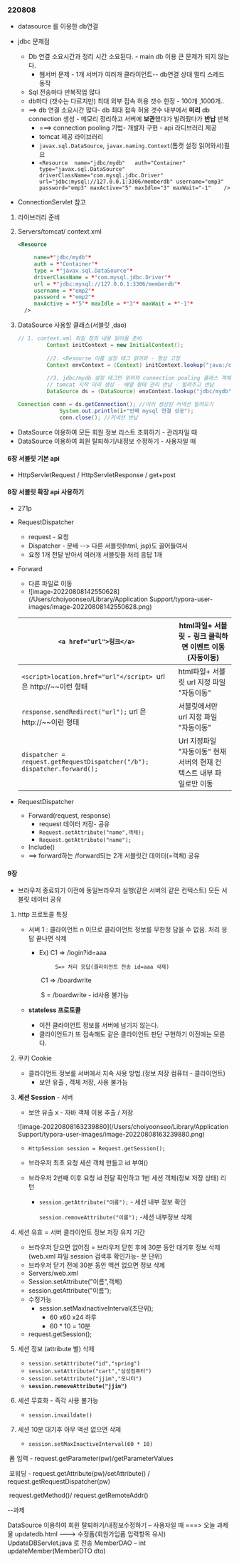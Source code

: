 ### 220808

- datasource 를 이용한 db연결
- jdbc 문제점
  - Db 연결 소요시간과 정리 시간 소요된다. - main db 이용 큰 문제가 되지 않는다.
    - 웹서버 문제 - 1개 서버가 여러개 클라이언트-- db연결 상대 멀티 스레드 동작 
  - Sql 전송마다 반복작업 많다
  - db마다 (갯수는 다르지만) 최대 외부 접속 허용 갯수 한정 - 100개 ,1000개..
  - ==> db 연결 소요시간 많다- db 최대 접속 허용 갯수 내부에서 **미리** db connection 생성 - 메모리 정리하고 서버에 **보관**했다가 빌려줬다가 **반납** 반복 
    - ===> connection pooling 기법- 개발자 구현 - api 라디브러리 제공
    - tomcat 제공 라이브러리 
    - `javax.sql.DataSource`, `javax.naming.Context`(톰캣 설정 읽어와서)필요 
    - `<Resource 
          name="jdbc/mydb"  
         	auth="Container"
         	type="javax.sql.DataSource"
         	driverClassName="com.mysql.jdbc.Driver"
         	url="jdbc:mysql://127.0.0.1:3306/memberdb"
         	username="emp3"
         	password="emp3"
         	maxActive="5" maxIdle="3" maxWait="-1"    />`

- ConnectionServlet 참고 

1. 라이브러리 준비

2. Servers/tomcat/ context.xml

   ```xml 
   <Resource 
   
     	name=*"jdbc/mydb"*
     	auth = *"Container"*
     	type = *"javax.sql.DataSource"*
     	driverClassName = *"com.mysql.jdbc.Driver"*
     	url = *"jdbc:mysql://127.0.0.1:3306/memberdb"*
     	username = *"emp2"*
     	password = *"emp2"*
     	maxActive = *"5"* maxIdle = *"3"* maxWait = *"-1"*
     />
   ```

3. DataSource 사용할 클래스(서블릿 ,dao)

   ```java
   // 1. context.xml 파일 정의 내용 읽어올 준비 
   			Context initContext = new InitialContext();
   			
   			//2. <Resourse 이름 설정 태그 읽어와 - 항상 고정 
   			Context envContext = (Context) initContext.lookup("java:/comp/env") ; //java - component -  environment
   			
   			//3. jdbc/mydb 설정 태그만 읽어와 connection pooling 클래스 객체 생성 
   			// tomcat 시작 미리 생성 - 배열 형태 관리 반납 - 빌려주고 반납 
   			DataSource ds = (DataSource) envContext.lookup("jdbc/mydb");
   
   Connection conn = ds.getConnection(); //미리 생성된 커넥션 빌려오기 
   				System.out.println(i+"번째 mysql 연결 성공");
   				conn.close(); //커넥션 반납 
   ```



- DataSource 이용하여 모든 회원 정보 리스트 조회하기 - 관리자일 때
- DataSource 이용하여 회원 탈퇴하기/내정보 수정하기 - 사용자일 때 



#### 6장 서블릿 기본 api

- HttpServletRequest / HttpServletResponse / get+post

#### 8장 서블릿 확장 api 사용하기

- 271p

- RequestDispatcher

  - request - 요청
  - Dispatcher - 분배 --> 다른 서블릿(html, jsp)도 끌어들여서
  - 요청 1개 전달 받아서 여러개 서블릿들 처리 응답 1개

- Forward

  - 다른 파일로 이동
  - ![image-20220808142550628](/Users/choiyoonseo/Library/Application Support/typora-user-images/image-20220808142550628.png)

  | `<a href="url">링크</a>`                                     | html파일+ 서블릿 - 링크 클릭하면 이벤트 이동(자동이동)       |
  | ------------------------------------------------------------ | ------------------------------------------------------------ |
  | `<script>location.href="url"</script> `url 은 http://~~이런 형태 | html파일+ 서블릿 url 지정 파일 "자동이동"                    |
  | `response.sendRedirect("url");` url 은 http://~~이런 형태    | 서블릿에서만 url 지정 파일 "자동이동"                        |
  | `dispatcher = request.getRequestDispatcher("/b"); dispatcher.forward();` | Url 지정파일 "자동이동" 현재 서버의 현재 컨텍스트 내부 파일로만 이동 |

  

- RequestDispatcher
  - Forward(request, response)
    - request 데이터 저장- 공유 
    - `Request.setAttribute("name",객체);`
    - `Request.getAttribute("name");`
  - Include()
  - ==> forward하는 /forward되는 2개 서블릿간 데이터(=객체) 공유



#### 9장

- 브라우저 종료되기 이전에 동일브라우저 실행(같은 서버의 같은 컨텍스트) 모든 서블릿 데이터 공유

1. http 프로토콜 특징 

   - 서버 1 :  클라이언트 n  이므로 클라이언트 정보를 무한정 담을 수 없음. 처리 응답 끝나면 삭제

     - Ex)	C1 => /login?id=aaa

        		S=> 처리 응답(클라이언트 전송 id=aaa 삭제)

       ​		C1 => /boardwrite

       ​		S = /boardwrite - id사용 불가능 

   - **stateless 프로토콜** 

     - 이전 클라이언트 정보를 서버에 남기지 않는다.
     - 클라이언트가 또 접속해도 같은 클라이언트 판단 구현하기 이전에는 모른다.

     

2. 쿠키 Cookie 

   - 클라이언트 정보를 서버에서 지속 사용 방법.(정보 저장 컴퓨터 - 클라이언트) 
     - 보안 유출 , 객체 저장, 사용 불가능 

3. **세션 Session** - 서버

   - 보안 유출 x - 자바 객체 이용 추출 / 저장
   
   ![image-20220808163239880](/Users/choiyoonseo/Library/Application Support/typora-user-images/image-20220808163239880.png)
   
   - `HttpSession session = Request.getSession();`
   
   - 브라우저 최초 요청 세션 객체 만들고 id 부여()
   
   - 브라우저 2번째 이후 요청 id 전달 확인하고 1번 세션 객체(정보 저장 상태) 리턴
   
     - `session.getAttribute("이름");` - 세션 내부 정보 확인 
   
       `session.removeAttribute("이름");` -세션 내부정보 삭제
   
3. 세션 유효 = 서버 클라이언트 정보 저장 유지 기간

   - 브라우저 닫으면 없어짐 = 브라우저 닫힌 후에 30분 동안 대기후 정보 삭제(web.xml 파일 session 검색후 확인가능- 분 단위)
   - 브라우저 닫기 전에 30분 동안 액션 없으면 정보 삭제
   - Servers/web.xml
   - Session.setAttribute("이름",객체)
   - session.getAttribute("이름");
   - 수정가능 
     - session.setMaxInactiveInterval(초단위);
       - 60 x60 x24 하루
       - 60 * 10 = 10분
   - request.getSession();
   
5. 세션 정보 (attribute 별) 삭제 

   - `session.setAttribute("id","spring")`
   - `session.setAttribute("cart","삼성컴퓨터")`
   - `session.setAttribute("jjim","모니터")`
   - **`session.removeAttribute("jjim")`**

6. 세션 무효화 - 즉각 사용 불가능 

   - `session.invaildate()`

7. 세션 10분 대기후 아무 액션 없으면 삭제

   - `session.setMaxInactiveInterval(60 * 10)`



​		 폼 입력 - request.getParameter(pw)/getParameterValues

​		 포워딩 - request.getAttribute(pw)/setAttribute() / request.getRequestDispatcher(pw)	

​		request.getMethod()/ request.getRemoteAddr()

--과제

DataSource 이용하여 회원 탈퇴하기/내정보수정하기 – 사용자일 때
===> 오늘 과제물
updatedb.html --->  수정폼(회원가입폼 입력항목 유사)
UpdateDBServlet.java 로 전송
MemberDAO – int updateMember(MemberDTO dto)